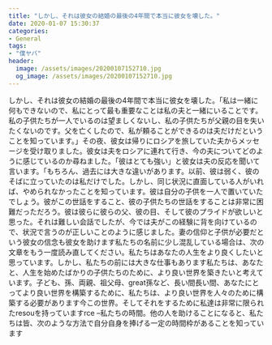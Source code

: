 ```yaml
---
title: "しかし、それは彼女の結婚の最後の4年間で本当に彼女を壊した。"
date: 2020-01-07 15:30:37
categories:
- General
tags:
- "僕ヤバ"
header:
  image: /assets/images/20200107152710.jpg
  og_image: /assets/images/20200107152710.jpg
---
```


しかし、それは彼女の結婚の最後の4年間で本当に彼女を壊した。「私は一緒に何もできないので、私にとって最も重要なことは私の夫と一緒にいることです。私の子供たちが一人でいるのは望ましくないし、私の子供たちが父親の目を失いたくないのです。父を亡くしたので、私が頼ることができるのは夫だけだということを知っています。」その夜、彼女は帰りにロシアを旅していた夫からメッセージを受け取りました。彼女は夫をロシアに連れて行き、今の夫についてどのように感じているのか尋ねました。「彼はとても強い」と彼女は夫の反応を聞いて言います。「もちろん、過去には大きな違いがあります。以前、彼は弱く、彼のそばに立っていたのは私だけでした。しかし、同じ状況に直面している人がいれば、やめられなかったことを知っています。彼は自分の子供を一人で置いていたでしょう。彼がこの世話をすること、彼の子供たちの世話をすることは非常に困難だっただろう。彼は彼らに彼らの父、彼の目、そして彼のプライドが欲しいと思った。それは難しい会話でしたが、今では夫がこの経験に背を向けているので、状況で言うのが正しいことのように感じました。妻の信仰と子供が必要だという彼女の信念も彼女を助けます私たちの名前に少し混乱している場合は、次の文章をもう一度読み直してください。私たちはあなたの人生をより良くしたいと思っています。しかし、私たちの前には大きな仕事もあります私たちは、あなたと、人生を始めたばかりの子供たちのために、より良い世界を築きたいと考えています。子ども、孫、両親、祖父母、great孫など、長い間長い間、あなたにとってより良い世界を構築するために、私たちは、より良い世界を人々のために構築する必要があります今この世界。そしてそれをするために私達は非常に限られたresouを持っていますrce –私たちの時間。他の人を助けることになると、私たちは皆、次のような方法で自分自身を捧げる一定の時間枠があることを知っています
